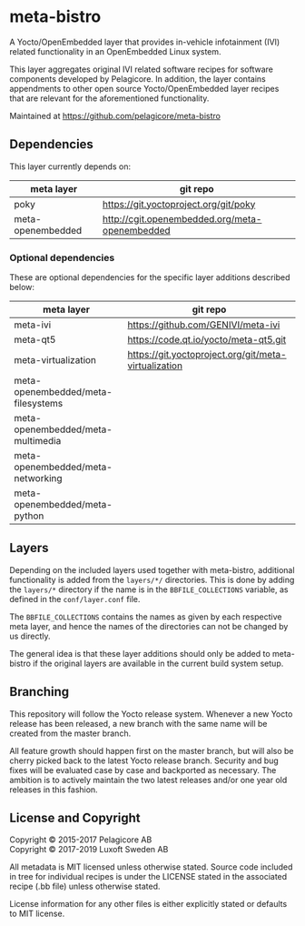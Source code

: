 # meta-bistro

A Yocto/OpenEmbedded layer that provides in-vehicle infotainment (IVI) 
related functionality in an OpenEmbedded Linux system.

This layer aggregates original IVI related software recipes for software
components developed by Pelagicore. In addition, the layer contains
appendments to other open source Yocto/OpenEmbedded layer recipes
that are relevant for the aforementioned functionality.

Maintained at https://github.com/pelagicore/meta-bistro

## Dependencies

This layer currently depends on:

| meta layer             | git repo |
| ---------------------- |----------|
| poky                   | https://git.yoctoproject.org/git/poky |
| meta-openembedded      | http://cgit.openembedded.org/meta-openembedded |

### Optional dependencies

These are optional dependencies for the specific layer additions described
below:

| meta layer             | git repo |
| ---------------------- | -------- |
| meta-ivi               | https://github.com/GENIVI/meta-ivi |
| meta-qt5               | https://code.qt.io/yocto/meta-qt5.git |
| meta-virtualization    | https://git.yoctoproject.org/git/meta-virtualization |
| meta-openembedded/meta-filesystems | |
| meta-openembedded/meta-multimedia | |
| meta-openembedded/meta-networking | |
| meta-openembedded/meta-python | |

## Layers

Depending on the included layers used together with meta-bistro, additional
functionality is added from the `layers/*/` directories. This is done by adding
the `layers/*` directory if the name is in the `BBFILE_COLLECTIONS` variable,
as defined in the `conf/layer.conf` file.

The `BBFILE_COLLECTIONS` contains the names as given by each respective meta
layer, and hence the names of the directories can not be changed by us directly.

The general idea is that these layer additions should only be added to 
meta-bistro if the original layers are available in the current build system
setup.

## Branching

This repository will follow the Yocto release system. Whenever a new Yocto
release has been released, a new branch with the same name will be created
from the master branch.

All feature growth should happen first on the master branch, but will also be
cherry picked back to the latest Yocto release branch. Security and bug fixes
will be evaluated case by case and backported as necessary. The ambition is to
actively maintain the two latest releases and/or one year old releases in
this fashion.

## License and Copyright

Copyright &copy; 2015-2017 Pelagicore AB  
Copyright &copy; 2017-2019 Luxoft Sweden AB

All metadata is MIT licensed unless otherwise stated. Source code included
in tree for individual recipes is under the LICENSE stated in the associated
recipe (.bb file) unless otherwise stated.

License information for any other files is either explicitly stated
or defaults to MIT license.
